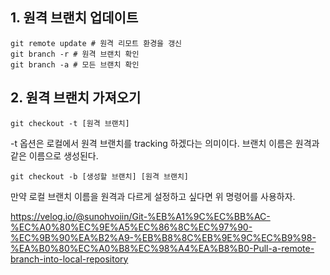 
## 1. 원격 브랜치 업데이트
```
git remote update # 원격 리모트 환경을 갱신
git branch -r # 원격 브랜치 확인
git branch -a # 모든 브랜치 확인

```


## 2. 원격 브랜치 가져오기
```
git checkout -t [원격 브랜치]

```
-t 옵션은 로컬에서 원격 브랜치를 tracking 하겠다는 의미이다. 브랜치 이름은 원격과 같은 이름으로 생성된다.

```
git checkout -b [생성할 브랜치] [원격 브랜치]
```
만약 로컬 브랜치 이름을 원격과 다르게 설정하고 싶다면 위 명령어를 사용하자.



https://velog.io/@sunohvoiin/Git-%EB%A1%9C%EC%BB%AC-%EC%A0%80%EC%9E%A5%EC%86%8C%EC%97%90-%EC%9B%90%EA%B2%A9-%EB%B8%8C%EB%9E%9C%EC%B9%98-%EA%B0%80%EC%A0%B8%EC%98%A4%EA%B8%B0-Pull-a-remote-branch-into-local-repository

